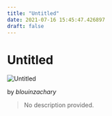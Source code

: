 ```yaml
---
title: "Untitled"
date: 2021-07-16 15:45:47.426897
draft: false
---
```


# Untitled

![Untitled](../images/cbf0d344-e676-11eb-898b-60f262b60b65.png)

by *blouinzachary*



> No description provided.